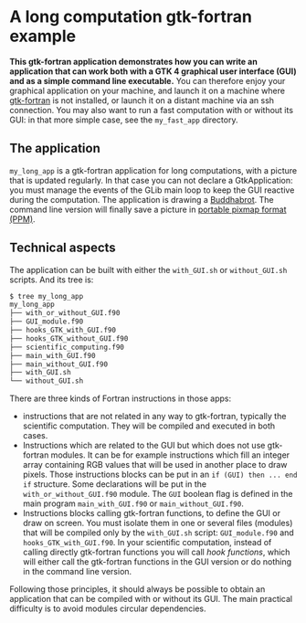 # A long computation gtk-fortran example

**This gtk-fortran application demonstrates how you can write an application that can work both with a GTK 4 graphical user interface (GUI) and as a simple command line executable.** You can therefore enjoy your graphical application on your machine, and launch it on a machine where [gtk-fortran](https://github.com/vmagnin/gtk-fortran/wiki) is not installed, or launch it on a distant machine via an ssh connection. You may also want to run a fast computation with or without its GUI: in that more simple case, see the `my_fast_app` directory.

## The application

`my_long_app` is a gtk-fortran application for long computations, with a picture that is updated regularly. In that case you can not declare a GtkApplication: you must manage the events of the GLib main loop to keep the GUI reactive during the computation. The application is drawing a [Buddhabrot](https://en.wikipedia.org/wiki/Buddhabrot). The command line version will finally save a picture in [portable pixmap format (PPM)](https://en.wikipedia.org/wiki/Netpbm#File_formats).

## Technical aspects

The application can be built with either the `with_GUI.sh` or `without_GUI.sh` scripts. And its tree is:

```bash
$ tree my_long_app
my_long_app
├── with_or_without_GUI.f90
├── GUI_module.f90
├── hooks_GTK_with_GUI.f90
├── hooks_GTK_without_GUI.f90
├── scientific_computing.f90
├── main_with_GUI.f90
├── main_without_GUI.f90
├── with_GUI.sh
└── without_GUI.sh
```

There are three kinds of Fortran instructions in those apps:

* instructions that are not related in any way to gtk-fortran, typically the scientific computation. They will be compiled and executed in both cases.
* Instructions which are related to the GUI but which does not use gtk-fortran modules. It can be for example instructions which fill an integer array containing RGB values that will be used in another place to draw pixels. Those instructions blocks can be put in an `if (GUI) then ... end if` structure. Some declarations will be put in the `with_or_without_GUI.f90` module. The `GUI` boolean flag is defined in the main program `main_with_GUI.f90` or `main_without_GUI.f90`.
* Instructions blocks calling gtk-fortran functions, to define the GUI or draw on screen. You must isolate them in one or several files (modules) that will be compiled only by the `with_GUI.sh` script: `GUI_module.f90` and `hooks_GTK_with_GUI.f90`. In your scientific computation, instead of calling directly gtk-fortran functions you will call *hook functions*, which will either call the gtk-fortran functions in the GUI version or do nothing in the command line version.

Following those principles, it should always be possible to obtain an application that can be compiled with or without its GUI. The main practical difficulty is to avoid modules circular dependencies.

